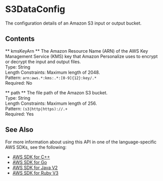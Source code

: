 # S3DataConfig<a name="API_S3DataConfig"></a>

The configuration details of an Amazon S3 input or output bucket\.

## Contents<a name="API_S3DataConfig_Contents"></a>

 ** kmsKeyArn **   <a name="personalize-Type-S3DataConfig-kmsKeyArn"></a>
The Amazon Resource Name \(ARN\) of the AWS Key Management Service \(KMS\) key that Amazon Personalize uses to encrypt or decrypt the input and output files\.  
Type: String  
Length Constraints: Maximum length of 2048\.  
Pattern: `arn:aws.*:kms:.*:[0-9]{12}:key/.*`   
Required: No

 ** path **   <a name="personalize-Type-S3DataConfig-path"></a>
The file path of the Amazon S3 bucket\.  
Type: String  
Length Constraints: Maximum length of 256\.  
Pattern: `(s3|http|https)://.+`   
Required: Yes

## See Also<a name="API_S3DataConfig_SeeAlso"></a>

For more information about using this API in one of the language\-specific AWS SDKs, see the following:
+  [ AWS SDK for C\+\+](https://docs.aws.amazon.com/goto/SdkForCpp/personalize-2018-05-22/S3DataConfig) 
+  [ AWS SDK for Go](https://docs.aws.amazon.com/goto/SdkForGoV1/personalize-2018-05-22/S3DataConfig) 
+  [ AWS SDK for Java V2](https://docs.aws.amazon.com/goto/SdkForJavaV2/personalize-2018-05-22/S3DataConfig) 
+  [ AWS SDK for Ruby V3](https://docs.aws.amazon.com/goto/SdkForRubyV3/personalize-2018-05-22/S3DataConfig) 